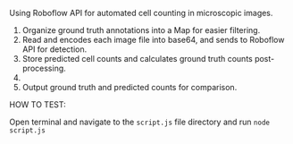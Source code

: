 Using Roboflow API for automated cell counting in microscopic images.

1. Organize ground truth annotations into a Map for easier filtering.
2. Read and encodes each image file into base64, and sends to Roboflow API for detection.
3. Store predicted cell counts and calculates ground truth counts post-processing.
4. 
4. Output ground truth and predicted counts for comparison.

HOW TO TEST:

Open terminal and navigate to the `script.js` file directory and run `node script.js`

